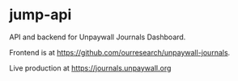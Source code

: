 # jump-api

API and backend for Unpaywall Journals Dashboard.  

Frontend is at https://github.com/ourresearch/unpaywall-journals.

Live production at https://journals.unpaywall.org
